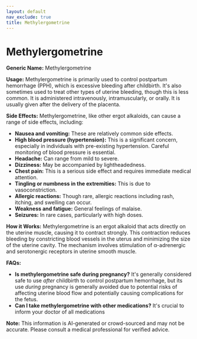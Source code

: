 ```yaml
---
layout: default
nav_exclude: true
title: Methylergometrine
---
```


# Methylergometrine

**Generic Name:** Methylergometrine

**Usage:** Methylergometrine is primarily used to control postpartum hemorrhage (PPH),  which is excessive bleeding after childbirth.  It's also sometimes used to treat other types of uterine bleeding, though this is less common.  It is administered intravenously, intramuscularly, or orally.  It is usually given after the delivery of the placenta.

**Side Effects:**  Methylergometrine, like other ergot alkaloids, can cause a range of side effects, including:

* **Nausea and vomiting:** These are relatively common side effects.
* **High blood pressure (hypertension):** This is a significant concern, especially in individuals with pre-existing hypertension.  Careful monitoring of blood pressure is essential.
* **Headache:**  Can range from mild to severe.
* **Dizziness:**  May be accompanied by lightheadedness.
* **Chest pain:** This is a serious side effect and requires immediate medical attention.
* **Tingling or numbness in the extremities:**  This is due to vasoconstriction.
* **Allergic reactions:**  Though rare, allergic reactions including rash, itching, and swelling can occur.
* **Weakness and fatigue:** General feelings of malaise.
* **Seizures:** In rare cases, particularly with high doses.


**How it Works:** Methylergometrine is an ergot alkaloid that acts directly on the uterine muscle, causing it to contract strongly. This contraction reduces bleeding by constricting blood vessels in the uterus and minimizing the size of the uterine cavity.  The mechanism involves stimulation of α-adrenergic and serotonergic receptors in uterine smooth muscle.

**FAQs:**

* **Is methylergometrine safe during pregnancy?**  It's generally considered safe to use *after* childbirth to control postpartum hemorrhage, but its use *during* pregnancy is generally avoided due to potential risks of affecting uterine blood flow and potentially causing complications for the fetus.
* **Can I take methylergometrine with other medications?**  It's crucial to inform your doctor of all medications

**Note:** This information is AI-generated or crowd-sourced and may not be accurate. Please consult a medical professional for verified advice.